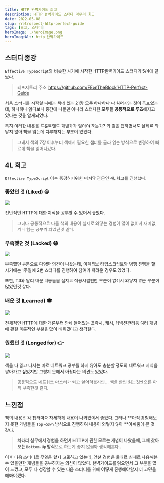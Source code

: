 ```yaml
---
title: HTTP 완벽가이드 회고
description: HTTP 완벽가이드 스터디 마무리 회고
date: 2022-05-08
slug: /retrospect-http-perfect-guide
tags: [회고, 스터디]
heroImage: ./heroImage.png
heroImageAlt: http 완벽가이드
---
```


## 스터디 종강

`Effective TypeScript`와 비슷한 시기에 시작한 HTTP완벽가이드 스터디가 5/4에 끝났다.

> 레포지토리 주소: https://github.com/FEonTheBlock/HTTP-Perfect-Guide

처음 스터디를 시작할 때에는 책에 있는 21장 모두 하나하나 다 읽어가는 것이 목표였는데, 하나하나 읽다보니 중간에 나뿐만 아니라 스터디원 모두들 **공통적으로 루즈**해지고 있다는 것을 알게되었다.

특히 이러한 내용을 프론트엔드 개발자가 알아야 하는가? 와 같은 딥하면서도 실제로 와닿지 않아 책을 읽는데 지루해지는 부분이 있었다.

> 그래서 책의 7장 이후부터 책에서 필요한 챕터를 골라 읽는 방식으로 변경하여 빠르게 책을 읽어나갔다.

## 4L 회고

`Effective TypeScript` 이후 종강하기위한 마지막 관문인 4L 회고를 진행했다.

### 좋았던 것 (Liked) 😀

![](https://velog.velcdn.com/images/hustle-dev/post/16837056-b063-485d-957a-ec58df0b6529/image.png)

전반적인 HTTP에 대한 지식을 공부할 수 있어서 좋았다.

> 그러나 공통적으로 다들 책의 내용이 실제로 와닿는 경험이 많이 없어서 재미없거나 힘든 공부가 되었던것 같다.

### 부족했던 것 (Lacked) 😷

![](https://velog.velcdn.com/images/hustle-dev/post/604f703a-a0a6-4306-ba2f-1e10ffc7b41f/image.png)

부족했던 부분으로 다양한 의견이 나왔는데, 이펙티브 타입스크립트와 병행 진행을 할 시기에는 1주일에 2번 스터디를 진행하여 참여가 어려운 경우도 있었다.

또한, TS와 달리 배운 내용들을 실제로 적용시킬만한 부분이 없어서 와닿지 않은 부분이 많았던것 같다.

### 배운 것 (Learned) 🎓

![](https://velog.velcdn.com/images/hustle-dev/post/4b5b45a7-345d-4dea-8254-c096609ad8ad/image.png)

전체적인 HTTP에 대한 개론부터 안에 들어있는 프락시, 캐시, 커넥션관리등 여러 개념에 관한 이론적인 부분을 많이 배워갔다고 생각한다.

### 원했던 것 (Longed for) 👉

![](https://velog.velcdn.com/images/hustle-dev/post/0e232128-bc42-4a2f-8bc0-8973020bd513/image.png)

책을 다 읽고 나서는 따로 네트워크 공부를 하지 않아도 충분할 정도의 네트워크 지식을 쌓아가고 싶었지만 그렇지 못해서 아쉽다는 의견도 있었다.

> 공통적으로 네트워크 마스터가 되고 싶어하셨지만... 책을 한번 읽는것만으론 아직 부족한것 같다.

## 느낀점

책의 내용은 각 챕터마다 자세하게 내용이 나와있어서 좋았다. 그러나 **아직 경험해보지 못한 개념들을 `Top-down` 방식으로 진행하여 내용이 와닿지 않아 **아쉬움이 큰 것 같다.

> **차라리 실무에서 경험을 하면서 HTTP에 관한 모르는 개념이 나왔을때, 그때 찾아보는 `Bottom-Up` 방식**으로 하는게 좋지 않을까 생각해본다..

이후 다음 스터디로 무엇을 할지 고민하고 있는데, 앞선 경험을 토대로 실제로 사용해볼 수 있을만한 개념들을 공부하자는 의견이 많았다. 완벽가이드를 읽으면서 그 부분을 많이 느꼈고, 모두 다 성장할 수 있는 다음 스터디를 위해 어떻게 진행해야할지 더 고민을 해봐야겠다.

